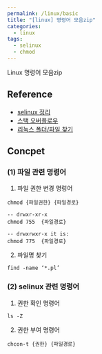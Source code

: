 ```yaml
---
permalink: /linux/basic
title: "[linux] 명령어 모음zip"
categories:
  - linux
tags:
  - selinux
  - chmod
---
```


Linux 명령어 모음zip

## Reference

- [selinux 정리](https://itzone.tistory.com/646) 
- [스택 오버플로우](https://unix.stackexchange.com/questions/184413/how-to-set-the-permission-drwxr-xr-x-to-other-folders) 
- [리눅스 폴더/파일 찾기](http://javakorean.com/%EB%A6%AC%EB%88%85%EC%8A%A4-%ED%8F%B4%EB%8D%94%ED%8C%8C%EC%9D%BC-%EC%B0%BE%EA%B8%B0/)


## Concpet

### (1) 파일 관련 명령어

1) 파일 권한 변경 명렁어
```
chmod {파일권한} {파일경로}

-- drwxr-xr-x
chmod 755  {파일경로}

-- drwxrwxr-x it is:
chmod 775  {파일경로}
```

2) 파일명 찾기 
```
find -name ‘*.pl’
```



### (2) selinux 관련 명령어

1) 권한 확인 명령어 
```
ls -Z
```

2) 권한 부여 명령어 
```
chcon-t {권한} {파일경로}
```

